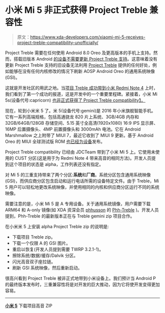 # 小米 Mi 5 非正式获得 Project Treble 兼容性

> 原文：<https://www.xda-developers.com/xiaomi-mi-5-receives-project-treble-compatibility-unofficially/>

Project Treble 需要在任何使用 Android 8.0 Oreo 及更高版本的手机上支持。然而，搭载旧版本 Android [的设备不需要更新 Project Treble 支持](https://www.xda-developers.com/why-current-oneplus-nokia-phones-wont-be-project-treble-certified/)。这意味着没有更新 Project Treble 支持的旧设备无法利用 [Project Treble](https://www.xda-developers.com/tag/project-treble/) 提供的任何好处，例如能够在没有任何内核修改的情况下刷新 AOSP Android Oreo 的通用系统映像(GSI)。

这就是开发社区的用武之地。当[项目 Treble 成功带到小米 Redmi Note 4](https://www.xda-developers.com/xiaomi-redmi-note-4-project-treble/) 上时，我们看到了第一个成功的报道，这是开发中的一个重要里程碑。紧接着，小米 Mi 5s(设备代号:capricorn) [也非正式获得了 Project Treble compatibility】。](https://www.xda-developers.com/xiaomi-mi-5s-project-treble-compatibility-unofficially/)

现在，轮到小米米 5 了。米 5(设备代号:gemini)是 2016 年小米旗舰智能手机。它有一系列高端规格，包括高通骁龙 820 片上系统、3GB/4GB 内存和 32GB/64GB/128GB 存储空间、5.15 英寸全高清(1920x1080) 16:9 IPS 显示屏、16MP 后置摄像头、4MP 前置摄像头和 3000mAh 电池。它在 Android Marshmallow 之上附带了 MIUI 7，最近它收到了 MIUI 9 更新。基于 Android Oreo 的 MIUI 全球测试版 ROM [也已经为设备](https://www.xda-developers.com/xiaomi-mi-5-android-oreo-miui-beta/)发布。

Project Treble compatibility 已经由 JDCTeam 带到了小米 Mi 5 上。它使用未使用的 CUST 分区(这是用于为 Redmi Note 4 带来高音的相同方法)。开发人员提到这个项目的状态是 alpha，工作列表还没有指定。

对 Mi 5 的三重支持带来了两个分区:**系统**和**厂商**。系统分区包含通用系统映像(GSI)，而供应商分区包含启动和运行电话所需的设备特定文件。由于 Treble，Mi 5 用户可以轻松地更改系统映像，并使用相同的内核和供应商分区运行不同的系统映像。

需要注意的是，小米 Mi 5 是 A 专用设备。关于通用系统镜像，用户需要下载 ARM64 和 A-only 镜像(如 XDA 资深会员 [phhusson](https://forum.xda-developers.com/member.php?u=1915408) 的 [Phh-Treble](https://forum.xda-developers.com/project-treble/trebleenabled-device-development/experimental-phh-treble-t3709659) )。开发人员提到，Phh-Treble 的最新版本正在与 Treble gemini zip 项目合作。

在小米米 5 上安装 alpha Project Treble zip 的说明是:

*   下载项目 Treble zip。
*   下载一个仅限 A 的 GSI 图片。
*   重启以恢复(开发人员提到需要 TWRP 3.2.1-1)。
*   擦除系统/数据/缓存/Dalvik 分区。
*   闪光高音双子座拉链。
*   刷新 GSI 系统映像，然后重新启动。

很高兴看到 Project Treble 被非正式地带到小米设备上。我们预计当 Android P 的最终版本发布时，三重兼容性将是对开发的巨大推动，因为它将使开发变得更加容易。

* * *

[**小米 5**](https://forum.xda-developers.com/mi-5/development/jdcteam-treble-support-project-t3761296) 下载项目高音 ZIP